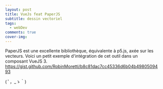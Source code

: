 ```yaml
---
layout: post
title: VueJs feat PaperJS
subtitle: dessin vectoriel
tags:
  - webDev
comments: true
cover-img:
---
```

PaperJS est une excellente bibliothèque, équivalente à p5.js, axée sur les vecteurs. Voici un petit exemple d'intégration de cet outil dans un composant VueJS 3.
https://gist.github.com/RobinMoretti/b8c81dac7cc45336d6b04b4980509493

<script src="https://gist.github.com/RobinMoretti/b8c81dac7cc45336d6b04b4980509493.js"></script>


( ﾟ，_ゝ｀)
